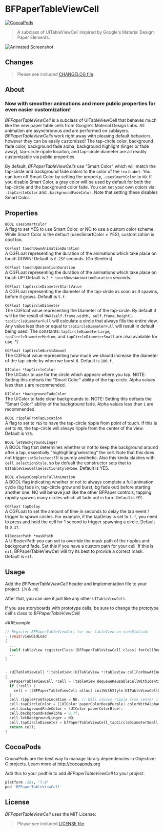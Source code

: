 BFPaperTableViewCell
====================
[![CocoaPods](https://img.shields.io/cocoapods/v/BFPaperTableViewCell.svg?style=flat)](https://github.com/bfeher/BFPaperTableViewCell)

> A subclass of UITableViewCell inspired by Google's Material Design: Paper Elements.

![Animated Screenshot](https://raw.githubusercontent.com/bfeher/BFPaperTableViewCell/master/BFPaperTableViewCellDemoGif.gif "Animated Screenshot")

Changes
--------
> Please see included [CHANGELOG file](https://github.com/bfeher/BFPaperTableViewCell/blob/master/CHANGELOG.md).


About
---------
### Now with smoother animations and more public properties for even easier customization!

_BFPaperTableViewCell_ is a subclass of UITableViewCell that behaves much like the new paper table cells from Google's Material Design Labs.
All animation are asynchronous and are performed on sublayers.
_BFPaperTableViewCells_ work right away with pleasing default behaviors, however they can be easily customized! The tap-circle color, background fade color, background fade alpha, background highlight (linger or fade away), tap-circle ripple locaiton, and tap-circle diameter are all readily customizable via public properties.

By default, _BFPaperTableViewCells_ use "Smart Color" which will match the tap-circle and background fade colors to the color of the `textLabel`.
You can turn off Smart Color by setting the property, `.usesSmartColor` to `NO`. If you disable Smart Color, a gray color will be used by default for both the tap-circle and the background color fade.
You can set your own colors via: `.tapCircleColor` and `.backgroundFadeColor`. Note that setting these disables Smart Color.

## Properties
`BOOL usesSmartColor` <br />
A flag to set YES to use Smart Color, or NO to use a custom color scheme. While Smart Color is the default (usesSmartColor = YES), customization is cool too.

`CGFloat touchDownAnimationDuration` <br />
A CGFLoat representing the duration of the animations which take place on touch DOWN! Default is `0.25f` seconds. (Go Steelers)

`CGFloat touchUpAnimationDuration` <br />
A CGFLoat representing the duration of the animations which take place on touch UP! Default is `2 * touchDownAnimationDuration` seconds.

`CGFloat tapCircleDiameterStartValue` <br />
A CGFLoat representing the diameter of the tap-circle as soon as it spawns, before it grows. Default is `5.f`.

`CGFloat tapCircleDiameter` <br />
The CGFloat value representing the Diameter of the tap-circle. By default it will be the result of `MAX(self.frame.width, self.frame.height)`. `tapCircleDiameterFull` will calculate a circle that always fills the entire view. Any value less than or equal to `tapCircleDiameterFull` will result in default being used. The constants: `tapCircleDiameterLarge`, `tapCircleDiameterMedium`, and `tapCircleDiameterSmall` are also available for use. */

`CGFloat tapCircleBurstAmount` <br />
The CGFloat value representing how much we should increase the diameter of the tap-circle by when we burst it. Default is `100.f`.

`UIColor *tapCircleColor` <br />
The UIColor to use for the circle which appears where you tap. NOTE: Setting this defeats the "Smart Color" ability of the tap circle. Alpha values less than `1` are recommended.

`UIColor *backgroundFadeColor` <br />
The UIColor to fade clear backgrounds to. NOTE: Setting this defeats the "Smart Color" ability of the background fade. Alpha values less than `1` are recommended.

`BOOL rippleFromTapLocation` <br />
A flag to set to `YES` to have the tap-circle ripple from point of touch. If this is set to `NO`, the tap-circle will always ripple from the center of the view. Default is `YES`.

`BOOL letBackgroundLinger`<br />
A BOOL flag that determines whether or not to keep the background around after a tap, essentially "highlighting/selecting" the cell. Note that this does not trigger `setSelected:`! It is purely aesthetic. Also this kinda clashes with `cell.selectionStyle`, so by defualt the constructor sets that to `UITableViewCellSelectionStyleNone`. Default is YES.

`BOOL alwaysCompleteFullAnimation` <br />
A BOOL flag indicating whether or not to always complete a full animation cycle (bg fade in, tap-circle grow and burst, bg fade out) before starting another one. NO will behave just like the other BFPaper controls, tapping rapidly spawns many circles which all fade out in turn. Default is `YES`.

`CGFloat tapDelay` <br />
A CGFLoat to set the amount of time in seconds to delay the tap event / trigger to spawn circles. For example, if the tapDelay is set to `1.f`, you need to press and hold the cell for 1 second to trigger spawning a circle. Default is `0.1f`.

`UIBezierPath *maskPath`<br />
A UIBezierPath you can set to override the mask path of the ripples and background fade. Set this if you have a custom path for your cell. If this is `nil`, BFPaperTableViewCell will try its best to provide a correct mask. Default is `nil`.


Usage
---------
Add the _BFPaperTableViewCell_ header and implementation file to your project. (.h & .m)

After that, you can use it just like any other `UITableViewCell`. 

If you use storyboards with prototype cells, be sure to change the prototype cell's class to _BFPaperTableViewCell_!

###Example
```objective-c
// Register BFPaperTableViewCell for our tableView in viewDidLoad:
- (void)viewDidLoad
{
  ...
  [self.tableView registerClass:[BFPaperTableViewCell class] forCellReuseIdentifier:@"BFPaperCell"];  // NOTE: This is not required if we declared a prototype cell in our storyboard (which this example project does). This is here purely for information purposes.
  ...
}


- (UITableViewCell *)tableView:(UITableView *)tableView cellForRowAtIndexPath:(NSIndexPath *)indexPath
{
  BFPaperTableViewCell *cell = [tableView dequeueReusableCellWithIdentifier:@"BFPaperCell" forIndexPath:indexPath];
  if (!cell) {
    cell = [[BFPaperTableViewCell alloc] initWithStyle:UITableViewCellStyleDefault reuseIdentifier:@"BFPaperCell"];
  }
  cell.rippleFromTapLocation = NO; // Will always ripple from center if NO.
  cell.tapCircleColor = [[UIColor paperColorDeepPurple] colorWithAlphaComponent:0.3f];
  cell.backgroundFadeColor = [UIColor paperColorBlue];
  cell.backgroundFadeAlpha = 0.7f;
  cell.letBackgroundLinger = NO;
  cell.tapCircleDiameter = bfPaperTableViewCell_tapCircleDiameterSmall;
  return cell;
}
```


CocoaPods
-------

CocoaPods are the best way to manage library dependencies in Objective-C projects.
Learn more at http://cocoapods.org

Add this to your podfile to add _BFPaperTableViewCell_ to your project.
```ruby
platform :ios, '7.0'
pod 'BFPaperTableViewCell'
```


License
--------
_BFPaperTableViewCell_ uses the MIT License:

> Please see included [LICENSE file](https://raw.githubusercontent.com/bfeher/BFPaperTableViewCell/master/LICENSE.md).
